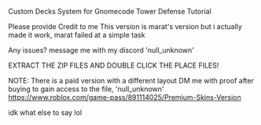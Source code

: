 Custom Decks System for Gnomecode Tower Defense Tutorial

Please provide Credit to me
This version is marat's version but i actually made it work, marat failed at a simple task

Any issues? message me with my discord 'null_unknown'

EXTRACT THE ZIP FILES AND DOUBLE CLICK THE PLACE FILES!

NOTE: There is a paid version with a different layout
DM me with proof after buying to gain access to the file, 'null_unknown'
https://www.roblox.com/game-pass/891114025/Premium-Skins-Version

idk what else to say lol
